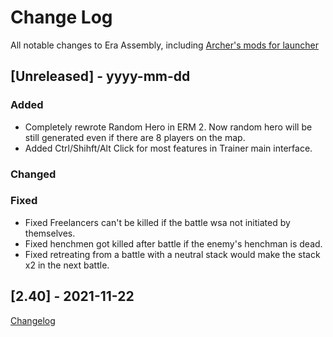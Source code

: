 
# Change Log
All notable changes to Era Assembly, including [Archer's mods for launcher](https://github.com/Archer30/Era-Launcher-Mods)

## [Unreleased] - yyyy-mm-dd

### Added
- Completely rewrote Random Hero in ERM 2. Now random hero will be still generated even if there are 8 players on the map.
- Added Ctrl/Shihft/Alt Click for most features in Trainer main interface.

### Changed


### Fixed
- Fixed Freelancers can't be killed if the battle wsa not initiated by themselves.
- Fixed henchmen got killed after battle if the enemy's henchman is dead.
- Fixed retreating from a battle with a neutral stack would make the stack x2 in the next battle.

## [2.40] - 2021-11-22
[Changelog](https://discord.com/channels/665742159307341827/667300419302719489/912053258359566366)
